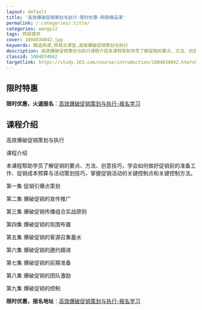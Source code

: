 ```yaml
---
layout: default
title: '高效爆破促销策划与执行-限时优惠-网易精品课'
permalink: /:categories/:title/
categories: wangyi2
tags: 网易提供
cover: 1004834042.jpg
keywords: 精选网课,网易云课堂,高效爆破促销策划与执行
description: 高效爆破促销策划与执行课程介绍本课程帮助学员了解促销的要点、方法、创意技巧，学会如何做好促销前的准备工作、促销成本预算与
classid: 1004834042
targetlink: https://study.163.com/course/introduction/1004834042.htm?share=1&shareId=1025206652&utm_campaign=share&utm_medium=iphoneShare&utm_source=&utm_u=1025206652
---
```


## 限时特惠

**限时优惠，火速报名**：[高效爆破促销策划与执行-报名学习](https://study.163.com/course/introduction/1004834042.htm?share=1&shareId=1025206652&utm_campaign=share&utm_medium=iphoneShare&utm_source=&utm_u=1025206652)

## 课程介绍

高效爆破促销策划与执行

 

课程介绍

本课程帮助学员了解促销的要点、方法、创意技巧，学会如何做好促销前的准备工作、促销成本预算与活动策划技巧，掌握促销活动的关键控制点和关键控制方法。

第一集 促销引爆点策划

第二集 爆破促销的宣传推广

第三集 爆破促销传播组合实战原则

第四集 爆破促销的氛围布置

第五集 爆破促销的客源召集蓄水

第六集 爆破促销的邀约跟进

第七集 爆破促销的前期准备

第八集 爆破促销的团队激励

第九集 爆破促销的控制

**限时优惠，报名地址**：[高效爆破促销策划与执行-报名学习](https://study.163.com/course/introduction/1004834042.htm?share=1&shareId=1025206652&utm_campaign=share&utm_medium=iphoneShare&utm_source=&utm_u=1025206652)

